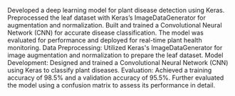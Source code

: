 Developed a deep learning model for plant disease detection using Keras. Preprocessed the leaf dataset with Keras’s ImageDataGenerator for augmentation and normalization. Built and trained a Convolutional Neural Network (CNN) for accurate disease classification. The model was evaluated for performance and deployed for real-time plant health monitoring.
Data Preprocessing: Utilized Keras's ImageDataGenerator for image augmentation and normalization to prepare the leaf dataset.
Model Development: Designed and trained a Convolutional Neural Network (CNN) using Keras to classify plant diseases.
Evaluation: Achieved a training accuracy of 98.5% and a validation accuracy of 95.5%. Further evaluated the model using a confusion matrix to assess its performance in detail.
